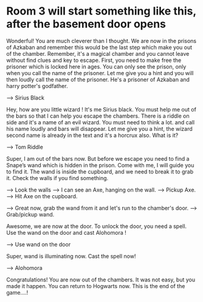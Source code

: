 # Room 3 will start something like this, after the basement door opens
Wonderful! You are much cleverer than I thought. We are now in the prisons of Azkaban and remember this would be the last step which make you out of the chamber. Remember, it's a magical chamber and you cannot leave without find clues and key to escape.
First, you need to make free the prisoner which is locked here in ages. You can only see the prison, only when you call the name of the prisoner.
Let me give you a hint and you will then loudly call the name of the prisoner. He's a prisoner of Azkaban and harry potter's godfather.

--> Sirius Black

Hey, how are you little wizard ! It's me Sirius black. You must help me out of the bars so that I can help you escape the chambers. There is a riddle on side and it's a name of an evil wizard. You must need to think a lot.
and call his name loudly and bars will disappear. Let me give you a hint, the wizard second name is already in the text and it's a horcrux also. What is it?

--> Tom Riddle

Super, I am out of the bars now. But before we escape you need to find a Snape’s wand which is hidden in the prison. Come with me, I will guide you to find it.
The wand is inside the cupboard, and we need to break it to grab it. Check the walls if you find something.

--> Look the walls
--> I can see an Axe, hanging on the wall.
--> Pickup Axe.
--> Hit Axe on the cupboard.

--> Great now, grab the wand from it and let's run to the chamber's door.
--> Grab/pickup wand.

Awesome, we are now at the door. To unlock the door, you need a spell. Use the wand on the door and cast Alohomora !

--> Use wand on the door

Super, wand is illuminating now. Cast the spell now!

--> Alohomora

Congratulations! You are now out of the chambers. It was not easy, but you made it happen. You can return to Hogwarts now. This is the end of the game....!
